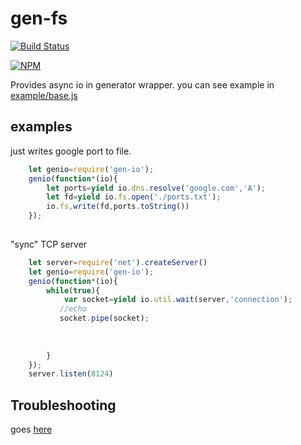 # gen-fs
[![Build Status](https://api.travis-ci.org/MikailBag/gen-io.svg)](https://travis-ci.org/MikailBag/gen-io)

[![NPM](https://nodei.co/npm/gen-io.png?downloads=true)](https://nodei.co/npm/gen-io/)

Provides async io in generator wrapper.
you can see example in [example/base.js](https://github.com/MikailBag/gen-io/blob/master/example/base.js)

## examples
just writes google port to file.
```javascript
    let genio=require('gen-io');
    genio(function*(io){
        let ports=yield io.dns.resolve('google.com','A');
        let fd=yield io.fs.open('./ports.txt');
        io.fs,write(fd,ports.toString())
    });
    
```

"sync" TCP server
```javascript
    let server=require('net').createServer()
    let genio=require('gen-io');
    genio(function*(io){
        while(true){
            var socket=yield io.util.wait(server,'connection');
           //echo
           socket.pipe(socket);
        
 
        
        }
    });
    server.listen(8124)

```

## Troubleshooting
goes [here](https://github.com/MikailBag/gen-io/issues/new)
